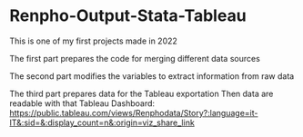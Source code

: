 # Renpho-Output-Stata-Tableau
This is one of my first projects made in 2022

The first part prepares the code for merging different data sources

The second part modifies the variables to extract information from raw data

The third part prepares data for the Tableau exportation
    Then data are readable with that Tableau Dashboard: https://public.tableau.com/views/Renphodata/Story?:language=it-IT&:sid=&:display_count=n&:origin=viz_share_link
